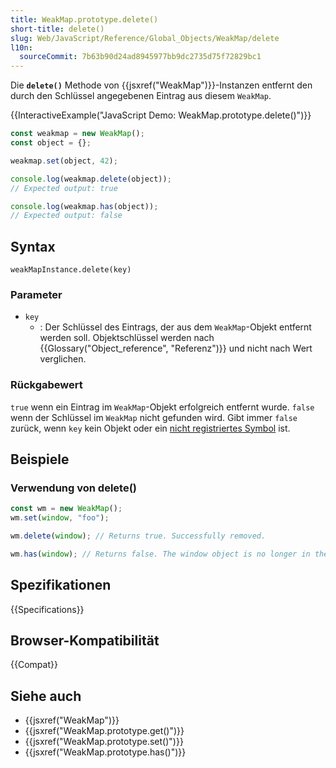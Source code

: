 ```yaml
---
title: WeakMap.prototype.delete()
short-title: delete()
slug: Web/JavaScript/Reference/Global_Objects/WeakMap/delete
l10n:
  sourceCommit: 7b63b90d24ad8945977bb9dc2735d75f72829bc1
---
```


Die **`delete()`** Methode von {{jsxref("WeakMap")}}-Instanzen entfernt den durch den Schlüssel angegebenen Eintrag aus diesem `WeakMap`.

{{InteractiveExample("JavaScript Demo: WeakMap.prototype.delete()")}}

```js interactive-example
const weakmap = new WeakMap();
const object = {};

weakmap.set(object, 42);

console.log(weakmap.delete(object));
// Expected output: true

console.log(weakmap.has(object));
// Expected output: false
```

## Syntax

```js-nolint
weakMapInstance.delete(key)
```

### Parameter

- `key`
  - : Der Schlüssel des Eintrags, der aus dem `WeakMap`-Objekt entfernt werden soll. Objektschlüssel werden nach {{Glossary("Object_reference", "Referenz")}} und nicht nach Wert verglichen.

### Rückgabewert

`true` wenn ein Eintrag im `WeakMap`-Objekt erfolgreich entfernt wurde. `false` wenn der Schlüssel im `WeakMap` nicht gefunden wird. Gibt immer `false` zurück, wenn `key` kein Objekt oder ein [nicht registriertes Symbol](/de/docs/Web/JavaScript/Reference/Global_Objects/Symbol#shared_symbols_in_the_global_symbol_registry) ist.

## Beispiele

### Verwendung von delete()

```js
const wm = new WeakMap();
wm.set(window, "foo");

wm.delete(window); // Returns true. Successfully removed.

wm.has(window); // Returns false. The window object is no longer in the WeakMap.
```

## Spezifikationen

{{Specifications}}

## Browser-Kompatibilität

{{Compat}}

## Siehe auch

- {{jsxref("WeakMap")}}
- {{jsxref("WeakMap.prototype.get()")}}
- {{jsxref("WeakMap.prototype.set()")}}
- {{jsxref("WeakMap.prototype.has()")}}
